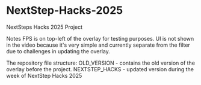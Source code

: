 # NextStep-Hacks-2025
NextSteps Hacks 2025 Project

Notes
FPS is on top-left of the overlay for testing purposes.
UI is not shown in the video because it's very simple and currently separate from the filter due to challenges in updating the overlay.

The repository file structure:
OLD_VERSION - contains the old version of the overlay before the project.
NEXTSTEP_HACKS - updated version during the week of NextStep Hacks 2025
